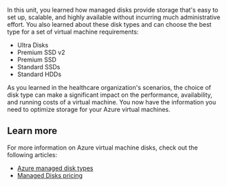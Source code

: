 In this unit, you learned how managed disks provide storage that's easy to set up, scalable, and highly available without incurring much administrative effort. You also learned about these disk types and can choose the best type for a set of virtual machine requirements:

- Ultra Disks
- Premium SSD v2
- Premium SSD
- Standard SSDs
- Standard HDDs

As you learned in the healthcare organization's scenarios, the choice of disk type can make a significant impact on the performance, availability, and running costs of a virtual machine. You now have the information you need to optimize storage for your Azure virtual machines.

## Learn more

For more information on Azure virtual machine disks, check out the following articles:

- [Azure managed disk types](/azure/virtual-machines/windows/disks-types)
- [Managed Disks pricing](https://azure.microsoft.com/pricing/details/managed-disks/)